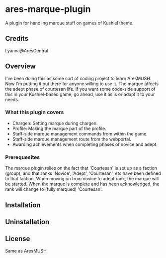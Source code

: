 # ares-marque-plugin
A plugin for handling marque stuff on games of Kushiel theme. 

## Credits
Lyanna@AresCentral

## Overview
I've been doing this as some sort of coding project to learn AresMUSH. Now I'm putting it out there for anyone willing to use it. The marque affects the adept phase of courtesan life. If you want some code-side support of this in your Kushiel-based game, go ahead, use it as is or adapt it to your needs.

### What this plugin covers
* Chargen: Setting marque during chargen.
* Profile: Making the marque part of the profile.
* Staff-side marque management commands from within the game.
* Staff-side marque management route from the webportal.
* Awarding achievements when completing phases of novice and adept.

### Prerequesites
The marque plugin relies on the fact that 'Courtesan' is set up as a faction (group), and that ranks 'Novice', 'Adept', 'Courtesan', etc have been defined to that faction. When moving on from novice to adept rank, the marque will be started. When the marque is complete and has been acknowledged, the rank will change to (fully marqued) 'Courtesan'. 

## Installation

## Uninstallation

## License
Same as AresMUSH
